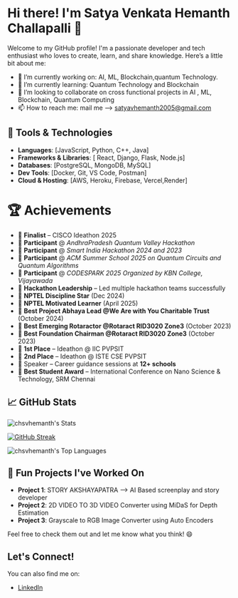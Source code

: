 # Hi there! I'm Satya Venkata Hemanth Challapalli 👋

Welcome to my GitHub profile! I'm a passionate developer and tech enthusiast who loves to create, learn, and share knowledge. Here’s a little bit about me:

* 🔭 I’m currently working on: AI, ML, Blockchain,quantum Technology.
* 🌱 I’m currently learning: Quantum Technology and Blockchain
* 👯 I’m looking to collaborate on cross functional projects in AI , ML, Blockchain, Quantum Computing
* 📫 How to reach me: mail me --> satyavhemanth2005@gmail.com


## 🔧 Tools & Technologies

* **Languages**: \[JavaScript, Python, C++, Java]
* **Frameworks & Libraries**: \[ React, Django, Flask, Node.js]
* **Databases**: \[PostgreSQL, MongoDB, MySQL]
* **Dev Tools**: \[Docker, Git, VS Code, Postman]
* **Cloud & Hosting**: \[AWS, Heroku, Firebase, Vercel,Render]

# 🏆 Achievements
- 🧩 **Finalist** – CISCO Ideathon 2025  
- 🚀 **Participant** @ *AndhraPradesh Quantum Valley Hackathon*
- 🚀 **Participant** @ *Smart India Hackathon 2024 and 2023*
- 🚀 **Participant** @ *ACM Summer School 2025 on Quantum Circuits and Quantum Algorithms*
- 🚀 **Participant** @ *CODESPARK 2025 Organized by KBN College, Vijayawada*  
- 🦁 **Hackathon Leadership** – Led multiple hackathon teams successfully  
- 🏅 **NPTEL Discipline Star** (Dec 2024)
- 🏅 **NPTEL Motivated Learner** (April 2025)
- 🏅 **Best Project Abhaya Lead @We Are with You Charitable Trust** (October 2024)
- 🏅 **Best Emerging Rotaractor @Rotaract RID3020 Zone3** (October 2023)
- 🏅 **Best Foundation Chairman @Rotaract RID3020 Zone3** (October 2023)
- 🥇 **1st Place** – Ideathon @ IIC PVPSIT  
- 🥈 **2nd Place** – Ideathon @ ISTE CSE PVPSIT  
- 🎤 Speaker – Career guidance sessions at **12+ schools**  
- 🌟 **Best Student Award** – International Conference on Nano Science & Technology, SRM Chennai  
 


## 📈 GitHub Stats

![chsvhemanth's Stats](https://github-readme-stats.vercel.app/api?username=chsvhemanth&theme=dracula&show_icons=true&hide_border=false&count_private=true)

[![GitHub Streak](https://streak-stats.demolab.com?user=chsvhemanth&theme=dark&hide_border=true)](https://git.io/streak-stats)

![chsvhemanth's Top Languages](https://github-readme-stats.vercel.app/api/top-langs/?username=chsvhemanth&theme=dracula&show_icons=true&hide_border=false&layout=compact)


## 🎉 Fun Projects I've Worked On

* **Project 1**: STORY AKSHAYAPATRA --> AI Based screenplay and story developer
* **Project 2**: 2D VIDEO TO 3D VIDEO Converter using MiDaS for Depth Estimation
* **Project 3**: Grayscale to RGB Image Converter using Auto Encoders

Feel free to check them out and let me know what you think! 😄

## Let's Connect!

You can also find me on:

* [LinkedIn](https://www.linkedin.com/in/satya-venkata-hemanth-challapalli-3aa6b9251/)



